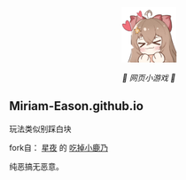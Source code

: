 <p align="center">
  <a href="https://xingye.me/game/eatkano"><img src="https://github.com/Miriam-Eason/Miriam-Eason.github.io/blob/main/static/image/ClickBefore.png?raw=true" width="100" height="100" alt="EatKano"></a>
</p>
<div align="center">



_🦌 网页小游戏 🥛_

</div>


## Miriam-Eason.github.io
玩法类似别踩白块

fork自：
[星夜](https://github.com/arcxingye)
的
[吃掉小鹿乃](https://github.com/arcxingye/EatKano)

纯恶搞无恶意。

